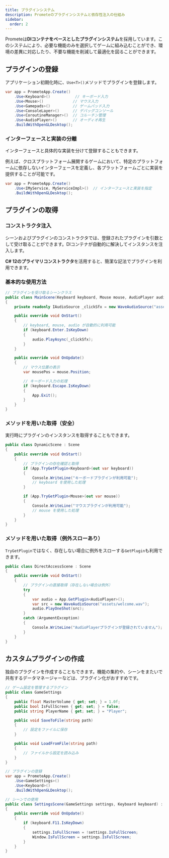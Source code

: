 ```yaml
---
title: プラグインシステム
description: Prometeのプラグインシステムと依存性注入の仕組み
sidebar:
  order: 2
---
```


Prometeは**DIコンテナをベースとしたプラグインシステム**を採用しています。このシステムにより、必要な機能のみを選択してゲームに組み込むことができ、環境の差異に対応したり、不要な機能を削減して最適化を図ることができます。

## プラグインの登録

アプリケーション初期化時に、`Use<T>()`メソッドでプラグインを登録します。

```csharp
var app = PrometeApp.Create()
    .Use<Keyboard>()           // キーボード入力
    .Use<Mouse>()             // マウス入力
    .Use<Gamepads>()          // ゲームパッド入力
    .Use<ConsoleLayer>()      // デバッグコンソール
    .Use<CoroutineManager>()  // コルーチン管理
    .Use<AudioPlayer>()       // オーディオ再生
    .BuildWithOpenGLDesktop();
```

### インターフェースと実装の分離

インターフェースと具体的な実装を分けて登録することもできます。

例えば、クロスプラットフォーム展開するゲームにおいて、特定のプラットフォームに依存しないインターフェースを定義し、各プラットフォームごとに実装を提供することが可能です。

```csharp
var app = PrometeApp.Create()
    .Use<IMyService, MyServiceImpl>()  // インターフェースと実装を指定
    .BuildWithOpenGLDesktop();
```

## プラグインの取得

### コンストラクタ注入

シーンおよびプラグインのコンストラクタでは、登録されたプラグインを引数として受け取ることができます。DIコンテナが自動的に解決してインスタンスを注入します。

**C# 12のプライマリコンストラクタ**を活用すると、簡潔な記法でプラグインを利用できます。

### 基本的な使用方法

```csharp
// プラグインを受け取るシーンクラス
public class MainScene(Keyboard keyboard, Mouse mouse, AudioPlayer audio) : Scene
{
    private readonly IAudioSource _clickSfx = new WaveAudioSource("assets/click.wav");

    public override void OnStart()
    {
        // keyboard, mouse, audio が自動的に利用可能
        if (keyboard.Enter.IsKeyDown)
        {
            audio.PlayAsync(_clickSfx);
        }
    }

    public override void OnUpdate()
    {
        // マウス位置の表示
        var mousePos = mouse.Position;

        // キーボード入力の処理
        if (keyboard.Escape.IsKeyDown)
        {
            App.Exit();
        }
    }
}
```

### メソッドを用いた取得（安全）

実行時にプラグインのインスタンスを取得することもできます。

```csharp
public class DynamicScene : Scene
{
    public override void OnStart()
    {
        // プラグインの存在確認と取得
        if (App.TryGetPlugin<Keyboard>(out var keyboard))
        {
            Console.WriteLine("キーボードプラグインが利用可能");
            // keyboard を使用した処理
        }

        if (App.TryGetPlugin<Mouse>(out var mouse))
        {
            Console.WriteLine("マウスプラグインが利用可能");
            // mouse を使用した処理
        }
    }
}
```

### メソッドを用いた取得（例外スローあり）
`TryGetPlugin`ではなく、存在しない場合に例外をスローする`GetPlugin`も利用できます。

```csharp
public class DirectAccessScene : Scene
{
    public override void OnStart()
    {
        // プラグインの直接取得（存在しない場合は例外）
        try
        {
            var audio = App.GetPlugin<AudioPlayer>();
            var src = new WaveAudioSource("assets/welcome.wav");
            audio.PlayOneShot(src);
        }
        catch (ArgumentException)
        {
            Console.WriteLine("AudioPlayerプラグインが登録されていません");
        }
    }
}
```

## カスタムプラグインの作成

独自のプラグインを作成することもできます。機能の集約や、シーンをまたいで共有するデータマネージャーなどは、プラグイン化がおすすめです。

```csharp
// ゲーム設定を管理するプラグイン
public class GameSettings
{
    public float MasterVolume { get; set; } = 1.0f;
    public bool IsFullScreen { get; set; } = false;
    public string PlayerName { get; set; } = "Player";

    public void SaveToFile(string path)
    {
        // 設定をファイルに保存
    }

    public void LoadFromFile(string path)
    {
        // ファイルから設定を読み込み
    }
}

// プラグインの登録
var app = PrometeApp.Create()
    .Use<GameSettings>()
    .Use<Keyboard>()
    .BuildWithOpenGLDesktop();

// シーンでの使用
public class SettingsScene(GameSettings settings, Keyboard keyboard) : Scene
{
    public override void OnUpdate()
    {
        if (keyboard.F11.IsKeyDown)
        {
            settings.IsFullScreen = !settings.IsFullScreen;
            Window.IsFullScreen = settings.IsFullScreen;
        }
    }
}
```
